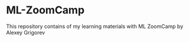 # ML-ZoomCamp
This repository contains of my learning materials with ML ZoomCamp by Alexey Grigorev
